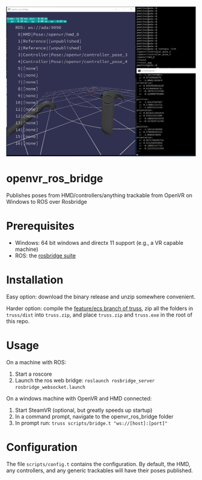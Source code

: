 ![HMD display and console output](screenshot.png?raw=true)

# openvr_ros_bridge
Publishes poses from HMD/controllers/anything trackable from OpenVR on Windows
to ROS over Rosbridge

# Prerequisites

* Windows: 64 bit windows and directx 11 support (e.g., a VR
  capable machine)
* ROS: the [rosbridge suite](http://wiki.ros.org/rosbridge_suite)

# Installation

Easy option: download the binary release and unzip somewhere convenient.

Harder option: compile the
[feature/ecs branch of truss](https://github.com/PyryM/truss/tree/feature/ecs),
zip all the folders in `truss/dist` into `truss.zip`, and place `truss.zip` and
`truss.exe` in the root of this repo.

# Usage

On a machine with ROS:

1. Start a roscore
2. Launch the ros web bridge: `roslaunch rosbridge_server rosbridge_websocket.launch`

On a windows machine with OpenVR and HMD connected:

1. Start SteamVR (optional, but greatly speeds up startup)
2. In a command prompt, navigate to the openvr_ros_bridge folder
3. In prompt run: `truss scripts/bridge.t "ws://[host]:[port]"`

# Configuration

The file `scripts/config.t` contains the configuration. By default, the HMD,
any controllers, and any generic trackables will have their poses published.
